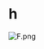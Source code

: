 # h

![F.png](https://github.com/Tan12d/Oracle-Database-Problems/assets/100254217/45af486e-08f6-4695-94c0-be95a33cb5fd)
